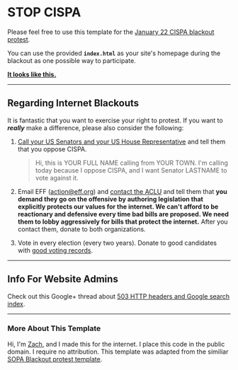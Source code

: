 # STOP CISPA

Please feel free to use this template for the [January 22 CISPA blackout protest](http://www.reddit.com/r/technology/comments/1cp5d7/anonymous_calls_for_internet_blackout_on_april_22/).

You can use the provided **`index.html`** as your site's homepage during the blackout as one possible way to participate.

[**It looks like this.**](http://www.zachstronaut.com/lab/text-shadow-box/stop-cispa.html)

---

## Regarding Internet Blackouts

It is fantastic that you want to exercise your right to protest.  If you want to **_really_** make a difference, please also consider the following:

1. [Call your US Senators and your US House Representative](http://cms.fightforthefuture.org/cispa/) and tell them that you oppose CISPA.
	> Hi, this is YOUR FULL NAME calling from YOUR TOWN. I'm calling today because I oppose CISPA, and I want Senator LASTNAME to vote against it.

2. Email EFF ([action@eff.org](mailto:action@eff.org)) and [contact the ACLU](http://www.aclu.org/general-feedback) and tell them that **you demand they go on the offensive by authoring legislation that explicitly protects our values for the internet.  We can't afford to be reactionary and defensive every time bad bills are proposed.  We need them to lobby aggressively for bills that protect the internet.**  After you contact them, donate to both organizations. 
3. Vote in every election (every two years).  Donate to good candidates with [good voting records](http://www.govtrack.us/congress/votes/113-2013/h117).

---

## Info For Website Admins

Check out this Google+ thread about [503 HTTP headers and Google search index](https://plus.google.com/u/0/115984868678744352358/posts/Gas8vjZ5fmB).

---

### More About This Template

Hi, I'm [Zach](http://twitter.com/zacharyjohnson), and I made this for the internet.  I place this code in the public domain.  I require no attribution.  This template was adapted from the similiar [SOPA Blackout protest template](https://github.com/zachstronaut/stop-sopa).
